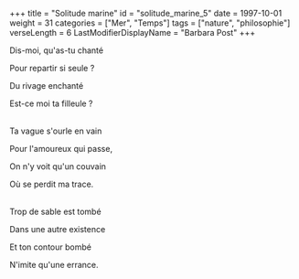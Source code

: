 +++
title = "Solitude marine"
id = "solitude_marine_5"
date = 1997-10-01
weight = 31
categories = ["Mer", "Temps"]
tags = ["nature", "philosophie"]
verseLength = 6
LastModifierDisplayName = "Barbara Post"
+++

Dis-moi, qu'as-tu chanté

Pour repartir si seule ?

Du rivage enchanté

Est-ce moi ta filleule ?

 \
Ta vague s'ourle en vain

Pour l'amoureux qui passe,

On n'y voit qu'un couvain

Où se perdit ma trace.

 \
Trop de sable est tombé

Dans une autre existence

Et ton contour bombé

N'imite qu'une errance.
